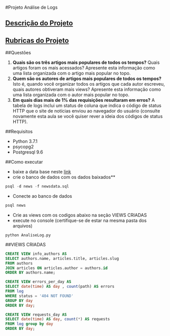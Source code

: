 
#Projeto Análise de Logs

## [Descrição do Projeto](Descicao-Projeto.md)
## [Rubricas do Projeto](Rubricas-Projeto.md)

##Questões
1. **Quais são os três artigos mais populares de todos os tempos?** Quais artigos foram os mais acessados? Apresente esta informação como uma lista organizada com o artigo mais popular no topo.
2. **Quem são os autores de artigos mais populares de todos os tempos?** Isto é, quando você organizar todos os artigos que cada autor escreveu, quais autores obtiveram mais views? Apresente esta informação como uma lista organizada com o autor mais popular no topo.
3. **Em quais dias mais de 1% das requisições resultaram em erros?** A tabela de logs inclui um status de coluna que indica o código de status HTTP que o site de notícias enviou ao navegador do usuário (consulte novamente esta aula se você quiser rever a ideia dos códigos de status HTTP).

##Requisitos
- Python 3.7.1
- psycopg2
- Postgresql 9.6

##Como executar


- baixe a data base neste [link](https://d17h27t6h515a5.cloudfront.net/topher/2016/August/57b5f748_newsdata/newsdata.zip)
- crie o banco de dados com os dados baixados**
````sql
psql -d news -f newsdata.sql
````
- Conecte ao banco de dados
````sql
psql news
````
* Crie as views com os codigos abaixo na seção VIEWS CRIADAS
* execute no console (certifique-se de estar na mesma pasta dos arquivos)
````terminal
python AnaliseLog.py
````

##VIEWS CRIADAS

```sql
CREATE VIEW info_authors AS
SELECT authors.name, articles.title, articles.slug
FROM authors
JOIN articles ON articles.author = authors.id
ORDER BY authors.name;
```
```sql
CREATE VIEW errors_per_day AS
SELECT date(time) AS day , count(path) AS errors
FROM log 
WHERE status = '404 NOT FOUND'
GROUP BY day
ORDER BY day;
```
```sql
CREATE VIEW requests_day AS
SELECT date(time) AS day, count(*) AS requests 
FROM log group by day
ORDER BY day;
```